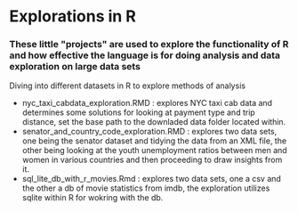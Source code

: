 # Explorations in R

### These little "projects" are used to explore the functionality of R and how effective the language is for doing analysis and data exploration on large data sets

Diving into different datasets in R to explore methods of analysis
- nyc_taxi_cabdata_exploration.RMD : explores NYC taxi cab data and determines some solutions for looking at payment type and trip distance, set the base path to the downladed data folder located within.
- senator_and_country_code_exploration.RMD : explores two data sets, one being the senator dataset and tidying the data from an XML file, the other being looking at the youth unemployment ratios between men and women in various countries and then proceeding to draw insights from it.
- sql_lite_db_with_r_movies.Rmd : explores two data sets, one a csv and the other a db of movie statistics from imdb, the exploration utilizes sqlite within R for wokring with the db.

